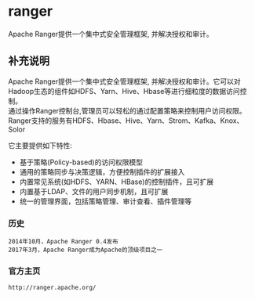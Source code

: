 ranger
===

Apache Ranger提供一个集中式安全管理框架, 并解决授权和审计。

## 补充说明
Apache Ranger提供一个集中式安全管理框架, 并解决授权和审计。它可以对Hadoop生态的组件如HDFS、Yarn、Hive、Hbase等进行细粒度的数据访问控制。  
通过操作Ranger控制台,管理员可以轻松的通过配置策略来控制用户访问权限。
Ranger支持的服务有HDFS、Hbase、Hive、Yarn、Strom、Kafka、Knox、Solor

它主要提供如下特性:
  - 基于策略(Policy-based)的访问权限模型
  - 通用的策略同步与决策逻辑，方便控制插件的扩展接入
  - 内置常见系统(如HDFS、YARN、HBase)的控制插件，且可扩展
  - 内置基于LDAP、文件的用户同步机制，且可扩展
  - 统一的管理界面，包括策略管理、审计查看、插件管理等

### 历史

```
2014年10月，Apache Ranger 0.4发布
2017年3月，Apache Ranger成为Apache的顶级项目之一
```

### 官方主页

```
http://ranger.apache.org/
```
